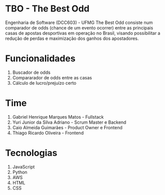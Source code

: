 # TBO - The Best Odd
Engenharia de Software (DCC603) - UFMG 
The Best Odd consiste num comparador de odds (chance de um evento ocorrer) entre as principais casas de apostas desportivas em operação no Brasil, visando possibilitar 
a redução de perdas e maximização dos ganhos dos apostadores.

#  Funcionalidades
1. Buscador de odds
2. Compararador de odds entre as casas
3. Cálculo de lucro/prejuízo certo

#  Time
1. Gabriel Henrique Marques Matos - Fullstack
2. Yuri Junior da Silva Adriano - Scrum Master e Backend
3. Caio Almeida Guimarães - Product Owner e Frontend
4. Thiago Ricardo Oliveira - Frontend

# Tecnologias
1. JavaScript
2. Python
3. AWS
4. HTML
5. CSS
